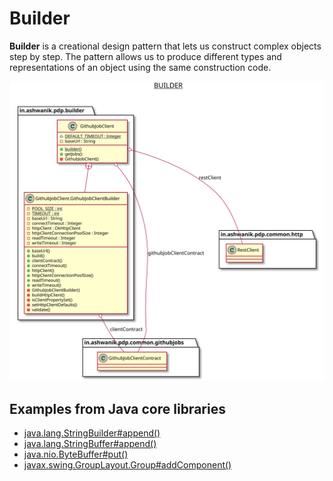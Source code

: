 # Builder


**Builder** is a creational design pattern that lets us construct complex objects step by step. 
The pattern allows us to produce different types and representations of an object using the same construction code.


![Builder](/docs/images/builder.svg)


## Examples from Java core libraries

- [java.lang.StringBuilder#append()](http://docs.oracle.com/javase/8/docs/api/java/lang/StringBuilder.html#append-boolean-)
- [java.lang.StringBuffer#append()](http://docs.oracle.com/javase/8/docs/api/java/lang/StringBuffer.html#append-boolean-)
- [java.nio.ByteBuffer#put()](http://docs.oracle.com/javase/8/docs/api/java/nio/ByteBuffer.html#put-byte-) 
- [javax.swing.GroupLayout.Group#addComponent()](http://docs.oracle.com/javase/8/docs/api/javax/swing/GroupLayout.Group.html#addComponent-java.awt.Component-)